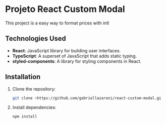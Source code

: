 # Projeto React Custom Modal

This project is a easy way to format prices with intl

## Technologies Used

- **React**: JavaScript library for building user interfaces.
- **TypeScript**: A superset of JavaScript that adds static typing.
- **styled-components**: A library for styling components in React.

## Installation

1. Clone the repository:

   ```bash
   git clone <https://github.com/gabriellazaroni/react-custom-modal.git>

   ```

2. Install dependencies:

   ```bash
   npm install

   ```